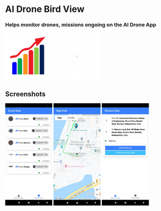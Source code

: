 # AI Drone Bird View
### Helps monitor drones, missions ongoing on the AI Drone App

<img src="https://github.com/CajetanRodrigues/ai-drone-birdview/blob/master/resources/icon.png" width="30%">
<img src="https://github.com/CajetanRodrigues/ai-drone-birdview/blob/master/resources/splash.png" width="30%">


## Screenshots

<img src="https://github.com/CajetanRodrigues/ai-drone-birdview/blob/master/github_images/b-drone.jpeg" width="30%">
<img src="https://github.com/CajetanRodrigues/ai-drone-birdview/blob/master/github_images/b-map.jpeg" width="30%">
<img src="https://github.com/CajetanRodrigues/ai-drone-birdview/blob/master/github_images/b-missions.jpeg" width="30%">


